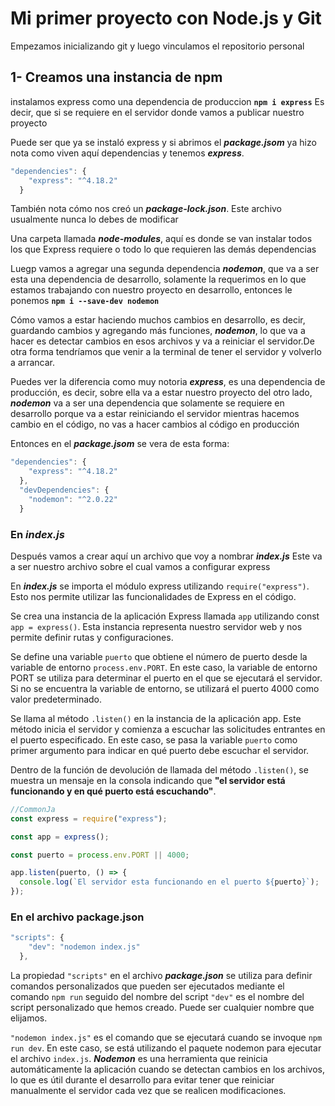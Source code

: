 # Mi primer proyecto con Node.js y Git

Empezamos inicializando git y luego vinculamos el repositorio personal

## 1- Creamos una instancia de npm

instalamos express como una dependencia de produccion **`npm i express`** Es decir, que si se requiere en el servidor donde vamos a publicar nuestro proyecto

Puede ser que ya se instaló express y si abrimos el **_package.jsom_** ya hizo nota como viven aquí dependencias y tenemos **_express_**.

```js
"dependencies": {
    "express": "^4.18.2"
  }
```

También nota cómo nos creó un **_package-lock.json_**. Este archivo usualmente nunca lo debes de modificar

Una carpeta llamada **_node-modules_**, aquí es donde se van instalar todos los que Express requiere o todo lo que requieren las demás dependencias

Luegp vamos a agregar una segunda dependencia **_nodemon_**, que va a ser esta una dependencia de desarrollo, solamente la requerimos en lo que estamos trabajando con nuestro proyecto en desarrollo, entonces le ponemos **`npm i --save-dev nodemon`**

Cómo vamos a estar haciendo muchos cambios en desarrollo, es decir, guardando cambios y agregando más funciones, **_nodemon_**, lo que va a hacer es detectar cambios en esos archivos y va a reiniciar el servidor.De otra forma tendríamos que venir a la terminal de tener el servidor y volverlo a arrancar.

Puedes ver la diferencia como muy notoria **_express_**, es una dependencia de producción, es decir, sobre ella va a estar nuestro proyecto del otro lado, **_nodemon_** va a ser una dependencia que solamente se requiere en desarrollo porque va a estar reiniciando el servidor mientras hacemos cambio en el código, no vas a hacer cambios al código en producción

Entonces en el **_package.jsom_** se vera de esta forma:

```js
"dependencies": {
    "express": "^4.18.2"
  },
  "devDependencies": {
    "nodemon": "^2.0.22"
  }
```

### En **_index.js_**

Después vamos a crear aquí un archivo que voy a nombrar **_index.js_** Este va a ser nuestro archivo sobre el cual vamos a configurar express

En **_index.js_** se importa el módulo express utilizando `require("express")`. Esto nos permite utilizar las funcionalidades de Express en el código.

Se crea una instancia de la aplicación Express llamada `app` utilizando const `app = express()`. Esta instancia representa nuestro servidor web y nos permite definir rutas y configuraciones.

Se define una variable `puerto` que obtiene el número de puerto desde la variable de entorno `process.env.PORT`. En este caso, la variable de entorno PORT se utiliza para determinar el puerto en el que se ejecutará el servidor. Si no se encuentra la variable de entorno, se utilizará el puerto 4000 como valor predeterminado.

Se llama al método `.listen()` en la instancia de la aplicación app. Este método inicia el servidor y comienza a escuchar las solicitudes entrantes en el puerto especificado. En este caso, se pasa la variable `puerto` como primer argumento para indicar en qué puerto debe escuchar el servidor.

Dentro de la función de devolución de llamada del método `.listen()`, se muestra un mensaje en la consola indicando que **"el servidor está funcionando y en qué puerto está escuchando"**.

```js
//CommonJa
const express = require("express");

const app = express();

const puerto = process.env.PORT || 4000;

app.listen(puerto, () => {
  console.log(`El servidor esta funcionando en el puerto ${puerto}`);
});
```

### En el archivo package.json

```js
"scripts": {
    "dev": "nodemon index.js"
  },
```

La propiedad `"scripts"` en el archivo **_package.json_** se utiliza para definir comandos personalizados que pueden ser ejecutados mediante el comando `npm run` seguido del nombre del script
`"dev"` es el nombre del script personalizado que hemos creado. Puede ser cualquier nombre que elijamos.

`"nodemon index.js"` es el comando que se ejecutará cuando se invoque `npm run dev`. En este caso, se está utilizando el paquete nodemon para ejecutar el archivo `index.js`. **_Nodemon_** es una herramienta que reinicia automáticamente la aplicación cuando se detectan cambios en los archivos, lo que es útil durante el desarrollo para evitar tener que reiniciar manualmente el servidor cada vez que se realicen modificaciones.
